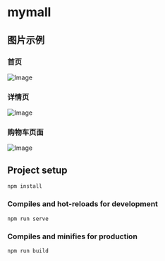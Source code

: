 # mymall

## 图片示例

### 首页

![Image](https://raw.githubusercontent.com/TheWarming/mymall/src/example/home.png)

### 详情页

![Image](https://raw.githubusercontent.com/TheWarming/mymall/src/example/detail.png)

### 购物车页面

![Image](https://raw.githubusercontent.com/TheWarming/mymall/src/example/cart.png)

## Project setup
```
npm install
```

### Compiles and hot-reloads for development
```
npm run serve
```

### Compiles and minifies for production
```
npm run build
```
